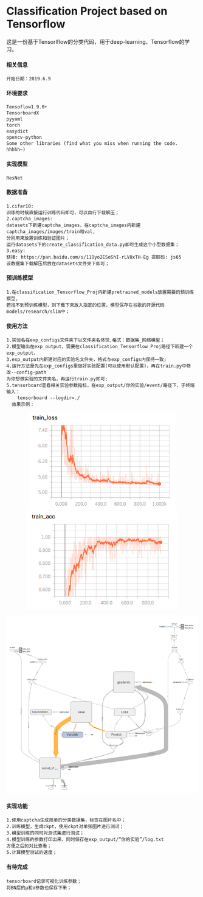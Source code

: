 # Classification Project based on Tensorflow
这是一份基于Tensorlflow的分类代码，用于deep-learning、Tensorflow的学习。
#### 相关信息
    开始日期：2019.6.9
#### 环境要求
    Tensoflow1.9.0+
    TensorboardX
    pyyaml
    torch
    easydict
    opencv-python
    Some other libraries (find what you miss when running the code. hhhhh~)
#### 实现模型
    ResNet
#### 数据准备
    1.cifar10:
    训练的时候直接运行训练代码即可，可以自行下载解压；
    2.captcha_images:
    datasets下新建captcha_images，在captcha_images内新建captcha_images/images/train和val,
    分别用来放置训练和验证图片；
    运行datasets下的create_classification_data.py即可生成这个小型数据集；
    3.easy:
    链接: https://pan.baidu.com/s/11Oyo2ESoShI-rLV8xTH-Eg 提取码: js65 
    该数据集下载解压后放在datasets文件夹下即可；
#### 预训练模型
    1.在classification_Tensorflow_Proj内新建pretrained_models放置需要的预训练模型,
    若找不到预训练模型，则下载下来放入指定的位置，模型保存在谷歌的开源代码models/research/slim中；
#### 使用方法
    1.实验名在exp_configs文件夹下以文件夹名体现,格式：数据集_网络模型；
    2.模型输出在exp_output，需要在classification_Tensorflow_Proj路径下新建一个exp_output，
    3.exp_output内新建对应的实验名文件夹，格式与exp_configs内保持一致;
    4.运行方法是先在exp_configs里做好实验配置(可以使用默认配置)，再在train.py中修改--config-path
    为你想做实验的文件夹名，再运行train.py即可;
    5.tensorboard查看相关实验参数指标，在exp_output/你的实验/event/路径下，于终端输入：
        tensorboard --logdir=./  
      效果示例：
   <p align="center"><img src="assets/loss.png"><img src="assets/acc.png"></p>
   <p align="center"><img src="assets/graph.png"></p>

        
#### 实现功能
    1.使用captcha生成简单的分类数据集，标签在图片名中；
    2.训练模型，生成ckpt，使用ckpt对单张图片进行测试；
    3.模型训练的同时对测试集进行测试；
    4.模型训练的参数打印出来，同时保存在exp_output/“你的实验”/log.txt
    方便之后的对比查看；
    5.计算模型测试的速度；
#### 有待完成
    tensorboard记录可视化训练参数；
    将BN层的μ和σ参数也保存下来；


